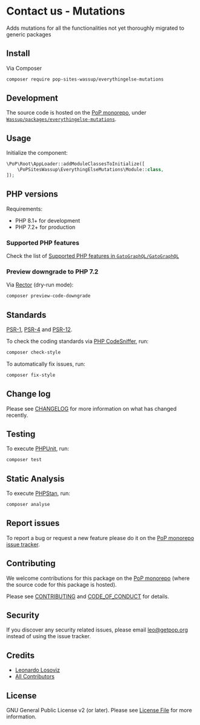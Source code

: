 # Contact us - Mutations

<!--
[![Build Status][ico-travis]][link-travis]
[![Quality Score][ico-code-quality]][link-code-quality]
[![Software License][ico-license]](LICENSE.md)
[![Latest Version on Packagist][ico-version]][link-packagist]
[![Coverage Status][ico-scrutinizer]][link-scrutinizer]
[![Total Downloads][ico-downloads]][link-downloads]
-->

Adds mutations for all the functionalities not yet thoroughly migrated to generic packages

## Install

Via Composer

``` bash
composer require pop-sites-wassup/everythingelse-mutations
```

## Development

The source code is hosted on the [PoP monorepo](https://github.com/GatoGraphQL/GatoGraphQL), under [`Wassup/packages/everythingelse-mutations`](https://github.com/GatoGraphQL/GatoGraphQL/tree/master/layers/Wassup/packages/everythingelse-mutations).

## Usage

Initialize the component:

``` php
\PoP\Root\AppLoader::addModuleClassesToInitialize([
    \PoPSitesWassup\EverythingElseMutations\Module::class,
]);
```

## PHP versions

Requirements:

- PHP 8.1+ for development
- PHP 7.2+ for production

### Supported PHP features

Check the list of [Supported PHP features in `GatoGraphQL/GatoGraphQL`](https://github.com/GatoGraphQL/GatoGraphQL/blob/master/docs/supported-php-features.md)

### Preview downgrade to PHP 7.2

Via [Rector](https://github.com/rectorphp/rector) (dry-run mode):

```bash
composer preview-code-downgrade
```

## Standards

[PSR-1](https://www.php-fig.org/psr/psr-1), [PSR-4](https://www.php-fig.org/psr/psr-4) and [PSR-12](https://www.php-fig.org/psr/psr-12).

To check the coding standards via [PHP CodeSniffer](https://github.com/squizlabs/PHP_CodeSniffer), run:

``` bash
composer check-style
```

To automatically fix issues, run:

``` bash
composer fix-style
```

## Change log

Please see [CHANGELOG](CHANGELOG.md) for more information on what has changed recently.

## Testing

To execute [PHPUnit](https://phpunit.de/), run:

``` bash
composer test
```

## Static Analysis

To execute [PHPStan](https://github.com/phpstan/phpstan), run:

``` bash
composer analyse
```

## Report issues

To report a bug or request a new feature please do it on the [PoP monorepo issue tracker](https://github.com/GatoGraphQL/GatoGraphQL/issues).

## Contributing

We welcome contributions for this package on the [PoP monorepo](https://github.com/GatoGraphQL/GatoGraphQL) (where the source code for this package is hosted).

Please see [CONTRIBUTING](CONTRIBUTING.md) and [CODE_OF_CONDUCT](CODE_OF_CONDUCT.md) for details.

## Security

If you discover any security related issues, please email leo@getpop.org instead of using the issue tracker.

## Credits

- [Leonardo Losoviz][link-author]
- [All Contributors][link-contributors]

## License

GNU General Public License v2 (or later). Please see [License File](LICENSE.md) for more information.

[ico-version]: https://img.shields.io/packagist/v/pop-sites-wassup/everythingelse-mutations.svg?style=flat-square
[ico-license]: https://img.shields.io/badge/license-GPLv2-brightgreen.svg?style=flat-square
[ico-travis]: https://img.shields.io/travis/pop-sites-wassup/everythingelse-mutations/master.svg?style=flat-square
[ico-scrutinizer]: https://img.shields.io/scrutinizer/coverage/g/pop-sites-wassup/everythingelse-mutations.svg?style=flat-square
[ico-code-quality]: https://img.shields.io/scrutinizer/g/pop-sites-wassup/everythingelse-mutations.svg?style=flat-square
[ico-downloads]: https://img.shields.io/packagist/dt/pop-sites-wassup/everythingelse-mutations.svg?style=flat-square

[link-packagist]: https://packagist.org/packages/pop-sites-wassup/everythingelse-mutations
[link-travis]: https://travis-ci.org/pop-sites-wassup/everythingelse-mutations
[link-scrutinizer]: https://scrutinizer-ci.com/g/pop-sites-wassup/everythingelse-mutations/code-structure
[link-code-quality]: https://scrutinizer-ci.com/g/pop-sites-wassup/everythingelse-mutations
[link-downloads]: https://packagist.org/packages/pop-sites-wassup/everythingelse-mutations
[link-author]: https://github.com/leoloso
[link-contributors]: ../../../../../../contributors
